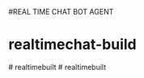 #REAL TIME CHAT BOT AGENT
# realtimechat-build
#   r e a l t i m e b u i l t  
 #   r e a l t i m e b u i l t  
 